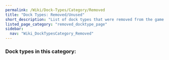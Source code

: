 ```yaml
---
permalink: /Wiki/Dock-Types/Category/Removed
title: "Dock Types: Removed/Unused"
short_description: "List of dock types that were removed from the game or are unused but are still in the game"
listed_page_category: "removed_docktype_page"
sidebar:
  nav: "Wiki_DockTypesCategory_Removed"
---
```


### Dock types in this category:
